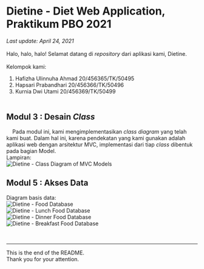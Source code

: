 # Dietine - Diet Web Application, Praktikum PBO 2021
<em>Last update: April 24, 2021</em><br><br>
Halo, halo, halo! Selamat datang di <em>repository</em> dari aplikasi kami, Dietine.
<br><br>
Kelompok kami:<br>
  1. Hafizha Ulinnuha Ahmad 20/456365/TK/50495
  2. Hapsari Prabandhari		20/456366/TK/50496
  3. Kurnia Dwi Utami       20/456369/TK/50499
<br><br>

## Modul 3 : Desain <em>Class</em>
&nbsp;&nbsp;&nbsp;&nbsp;Pada modul ini, kami mengimplementasikan <em>class diagram</em> yang telah kami buat. Dalam hal ini, karena pendekatan yang kami gunakan adalah aplikasi web dengan arsitektur MVC, implementasi dari tiap <em>class</em> dibentuk pada bagian Model.<br>
Lampiran:<br>
![Dietine - Class Diagram of MVC Models](https://user-images.githubusercontent.com/72615421/115948050-4f0f8e00-a4fe-11eb-890b-030b0dbd6dd3.png)

## Modul 5 : Akses Data
Diagram basis data:<br>
![Dietine - Food Database](https://user-images.githubusercontent.com/75866738/117528029-5d7ba080-affa-11eb-91d2-804a616fc342.jpg)<br>
![Dietine - Lunch Food Database](https://user-images.githubusercontent.com/75866738/117528035-679d9f00-affa-11eb-95b9-34bdb8a63655.jpg)<br>
![Dietine - Dinner Food Database](https://user-images.githubusercontent.com/75866738/117528038-69fff900-affa-11eb-9daf-bc7a259ccb54.jpg)<br>
![Dietine - Breakfast Food Database](https://user-images.githubusercontent.com/75866738/117528040-6bc9bc80-affa-11eb-878a-30d98e54f353.jpg)


<br><hr>
This is the end of the README.<br>
Thank you for your attention.
